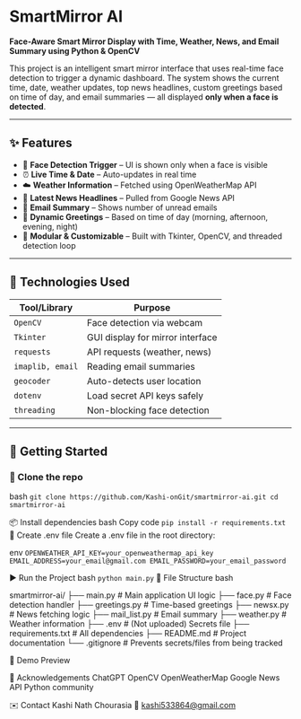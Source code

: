 # SmartMirror AI

**Face-Aware Smart Mirror Display with Time, Weather, News, and Email Summary using Python & OpenCV**

This project is an intelligent smart mirror interface that uses real-time face detection to trigger a dynamic dashboard. The system shows the current time, date, weather updates, top news headlines, custom greetings based on time of day, and email summaries — all displayed **only when a face is detected**.

---

## ✨ Features

- 👤 **Face Detection Trigger** – UI is shown only when a face is visible
- ⏰ **Live Time & Date** – Auto-updates in real time
- ☁️ **Weather Information** – Fetched using OpenWeatherMap API
- 📰 **Latest News Headlines** – Pulled from Google News API
- 📧 **Email Summary** – Shows number of unread emails
- 💬 **Dynamic Greetings** – Based on time of day (morning, afternoon, evening, night)
- 🧠 **Modular & Customizable** – Built with Tkinter, OpenCV, and threaded detection loop

---

## 🧪 Technologies Used

| Tool/Library      | Purpose                           |
|-------------------|-----------------------------------|
| `OpenCV`          | Face detection via webcam         |
| `Tkinter`         | GUI display for mirror interface  |
| `requests`        | API requests (weather, news)      |
| `imaplib, email`  | Reading email summaries           |
| `geocoder`        | Auto-detects user location        |
| `dotenv`          | Load secret API keys safely       |
| `threading`       | Non-blocking face detection       |

---

## 🚀 Getting Started

### 📁 Clone the repo

bash
`git clone https://github.com/Kashi-onGit/smartmirror-ai.git
cd smartmirror-ai`

📦 Install dependencies
bash
Copy code
`pip install -r requirements.txt`
🔐 Create .env file
Create a .env file in the root directory:

env
`OPENWEATHER_API_KEY=your_openweathermap_api_key
EMAIL_ADDRESS=your_email@gmail.com
EMAIL_PASSWORD=your_email_password`

▶️ Run the Project
bash
`python main.py`
📌 File Structure
bash

smartmirror-ai/
├── main.py               # Main application UI logic
├── face.py               # Face detection handler
├── greetings.py          # Time-based greetings
├── newsx.py              # News fetching logic
├── mail_list.py          # Email summary
├── weather.py            # Weather information
├── .env                  # (Not uploaded) Secrets file
├── requirements.txt      # All dependencies
├── README.md             # Project documentation
└── .gitignore            # Prevents secrets/files from being tracked


📸 Demo Preview

🙌 Acknowledgements
ChatGPT
OpenCV
OpenWeatherMap
Google News API
Python community

✉️ Contact
Kashi Nath Chourasia
📧 kashi533864@gmail.com

